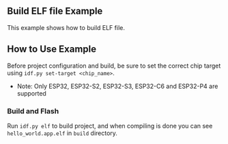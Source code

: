 ## Build ELF file Example

This example shows how to build ELF file.

## How to Use Example

Before project configuration and build, be sure to set the correct chip target using `idf.py set-target <chip_name>`.

* Note: Only ESP32, ESP32-S2, ESP32-S3, ESP32-C6 and ESP32-P4 are supported

### Build and Flash

Run `idf.py elf` to build project, and when compiling is done you can see `hello_world.app.elf` in `build` directory.
